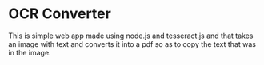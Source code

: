 # OCR Converter
This is simple web app made using node.js and tesseract.js and that takes an image with text and converts it into a pdf so as to copy the text that was in the image.

